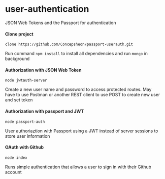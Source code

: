 # user-authentication

JSON Web Tokens and the Passport for authentication

#### Clone project
```
clone https://github.com/Concepsheon/passport-userauth.git
```
Run command ```npm install``` to install all dependencies and run ```mongo``` in background


#### Authorization with JSON Web Token
```
node jwtauth-server
```
Create a new user name and password to access protected routes. 
May have to use Postman or another REST client to use POST to create new user and set token


#### Authorization with passport and JWT
```
node passport-auth
```
User authoriaztion with Passport using a JWT instead of server sessions to store user information

#### OAuth with Github
```
node index
```
Runs simple authentication that allows a user to sign in with their Github account
